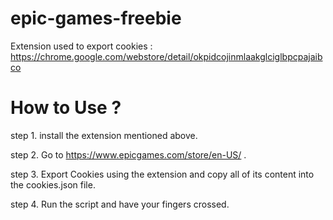 # epic-games-freebie
Extension used to export cookies : https://chrome.google.com/webstore/detail/okpidcojinmlaakglciglbpcpajaibco

# How to Use ?
step 1. install the extension mentioned above.

step 2. Go to https://www.epicgames.com/store/en-US/ . 

step 3. Export Cookies using the extension and copy all of its content into the cookies.json file.

step 4. Run the script and have your fingers crossed.